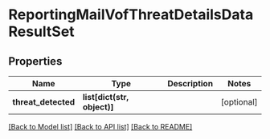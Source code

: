 # ReportingMailVofThreatDetailsDataResultSet

## Properties
Name | Type | Description | Notes
------------ | ------------- | ------------- | -------------
**threat_detected** | **list[dict(str, object)]** |  | [optional] 

[[Back to Model list]](../README.md#documentation-for-models) [[Back to API list]](../README.md#documentation-for-api-endpoints) [[Back to README]](../README.md)

